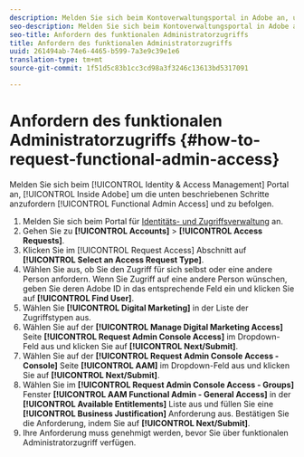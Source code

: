 ```yaml
---
description: Melden Sie sich beim Kontoverwaltungsportal in Adobe an, um den funktionalen Administratorzugriff anzufordern, und befolgen Sie die unten beschriebenen Schritte.
seo-description: Melden Sie sich beim Kontoverwaltungsportal in Adobe an, um den funktionalen Administratorzugriff anzufordern, und befolgen Sie die unten beschriebenen Schritte.
seo-title: Anfordern des funktionalen Administratorzugriffs
title: Anfordern des funktionalen Administratorzugriffs
uuid: 261494ab-74e6-4465-b599-7a3e9c39e1e6
translation-type: tm+mt
source-git-commit: 1f51d5c83b1cc3cd98a3f3246c13613bd5317091

---
```



# Anfordern des funktionalen Administratorzugriffs {#how-to-request-functional-admin-access}

Melden Sie sich beim [!UICONTROL Identity & Access Management] Portal an, [!UICONTROL Inside Adobe] um die unten beschriebenen Schritte anzufordern [!UICONTROL Functional Admin Access] und zu befolgen.

<!-- request-functional-admin-access.xml -->

1. Melden Sie sich beim Portal für [Identitäts- und Zugriffsverwaltung](https://iam.corp.adobe.com) an.
2. Gehen Sie zu **[!UICONTROL Accounts]** &gt; **[!UICONTROL Access Requests]**.
3. Klicken Sie im [!UICONTROL Request Access] Abschnitt auf **[!UICONTROL Select an Access Request Type]**.
4. Wählen Sie aus, ob Sie den Zugriff für sich selbst oder eine andere Person anfordern. Wenn Sie Zugriff auf eine andere Person wünschen, geben Sie deren Adobe ID in das entsprechende Feld ein und klicken Sie auf **[!UICONTROL Find User]**.
5. Wählen Sie **[!UICONTROL Digital Marketing]** in der Liste der Zugriffstypen aus.
6. Wählen Sie auf der **[!UICONTROL Manage Digital Marketing Access]** Seite **[!UICONTROL Request Admin Console Access]** im Dropdown-Feld aus und klicken Sie auf **[!UICONTROL Next/Submit]**.
7. Wählen Sie auf der **[!UICONTROL Request Admin Console Access - Console]** Seite **[!UICONTROL AAM]** im Dropdown-Feld aus und klicken Sie auf **[!UICONTROL Next/Submit]**.
8. Wählen Sie im **[!UICONTROL Request Admin Console Access - Groups]** Fenster **[!UICONTROL AAM Functional Admin - General Access]** in der **[!UICONTROL Available Entitlements]** Liste aus und füllen Sie eine **[!UICONTROL Business Justification]** Anforderung aus. Bestätigen Sie die Anforderung, indem Sie auf **[!UICONTROL Next/Submit]**.
9. Ihre Anforderung muss genehmigt werden, bevor Sie über funktionalen Administratorzugriff verfügen.